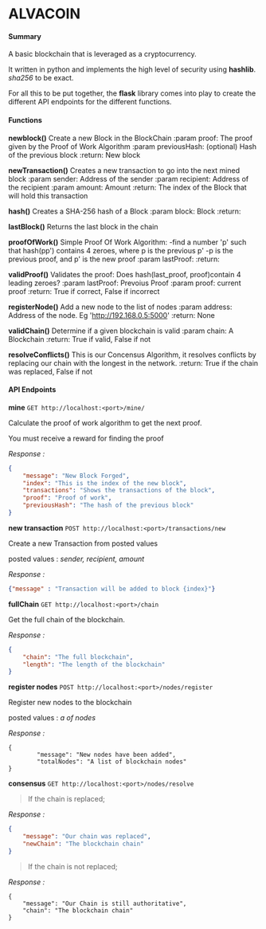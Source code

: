 # ALVACOIN

#### Summary

A basic blockchain that is leveraged as a cryptocurrency.

It written in python and implements the high level of security using **hashlib**.  _sha256_ to be exact. 

For all this to be put together, the **flask** library comes into play to create the different API endpoints for the different functions.

#### Functions

**newblock()** Create a new Block in the BlockChain
			         :param proof: <int> The proof given by the Proof of Work Algorithm
        			 :param previousHash: (optional) <str> Hash of the previous block
        			 :return: <dict> New block

**newTransaction()** Creates a new transaction to go into the next mined block
						        :param sender: <str> Address of the sender
						        :param recipient: <str> Address of the recipient
						        :param amount: <int> Amount
						        :return: <int> The index of the Block that will hold this transaction

**hash()** Creates a SHA-256 hash of a Block
    	    :param block: <dict> Block
	        :return: <str>

**lastBlock()** Returns the last block in the chain

**proofOfWork()** Simple Proof Of Work Algorithm:
        				   -find a number 'p' such that hash(pp') contains 4 zeroes, where p is the previous p'
				           -p is the previous proof, and p' is the new proof
				          :param lastProof: <int>
        				  :return: <int>

**validProof()** Validates the proof: Does hash(last_proof, proof)contain 4 leading zeroes?
			        :param lastProof: <int> Prevoius Proof
        			:param proof: <int> current proof
			        :return: <bool> True if correct, False if incorrect

**registerNode()** Add a new node to the list of nodes
				           :param address: <str> Address of the node. Eg 'http://192.168.0.5:5000'
				           :return: None

**validChain()** Determine if a given blockchain is valid
			          :param chain: <list>A Blockchain
			          :return: <bool> True if valid, False if not

**resolveConflicts()** This is our Concensus Algorithm, it resolves conflicts
						        by replacing our chain with the longest in the network.
						        :return: <bool> True if the chain was replaced, False if not



#### API Endpoints

**mine** `GET http://localhost:<port>/mine/`

Calculate the proof of work algorithm to get the next proof.

You must receive a reward for finding the proof

_Response :_

```json
{
    "message": "New Block Forged",
    "index": "This is the index of the new block",
    "transactions": "Shows the transactions of the block",
    "proof": "Proof of work",
    "previousHash": "The hash of the previous block"
}
```
**new transaction** `POST http://localhost:<port>/transactions/new`

Create a new Transaction from posted values

posted values : _sender, recipient, amount_

_Response :_

```json
{"message" : "Transaction will be added to block {index}"}
```

**fullChain** `GET http://localhost:<port>/chain`

Get the full chain of the blockchain.

_Response :_

```json
{
	"chain": "The full blockchain",
    "length": "The length of the blockchain"
}
```

**register nodes** `POST http://localhost:<port>/nodes/register`

Register new nodes to the blockchain

posted values : _a <list>  of  nodes_

_Response :_ 

```
{
        "message": "New nodes have been added",
        "totalNodes": "A list of blockchain nodes"
}
```

**consensus** `GET http://localhost:<port>/nodes/resolve`

> If the chain is replaced; 

_Response :_

```json
{
	"message": "Our chain was replaced",
	"newChain": "The blockchain chain"
}
```

> If the chain is not replaced;

_Response :_

```
{
	"message": "Our Chain is still authoritative",
    "chain": "The blockchain chain"
}
```

